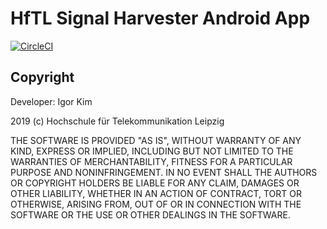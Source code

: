 # HfTL Signal Harvester Android App

[![CircleCI](https://circleci.com/bb/hftloai/hfapp2.svg?style=svg&circle-token=820c469347cfdce2f9df26ffe7eccc4a3d390f3b)](https://circleci.com/bb/hftloai/hfapp2)

## Copyright
Developer: Igor Kim

2019 (c) Hochschule für Telekommunikation Leipzig

THE SOFTWARE IS PROVIDED "AS IS", WITHOUT WARRANTY OF ANY KIND, EXPRESS OR IMPLIED, INCLUDING BUT NOT LIMITED TO THE WARRANTIES OF MERCHANTABILITY, FITNESS FOR A PARTICULAR PURPOSE AND NONINFRINGEMENT. IN NO EVENT SHALL THE AUTHORS OR COPYRIGHT HOLDERS BE LIABLE FOR ANY CLAIM, DAMAGES OR OTHER LIABILITY, WHETHER IN AN ACTION OF CONTRACT, TORT OR OTHERWISE, ARISING FROM, OUT OF OR IN CONNECTION WITH THE SOFTWARE OR THE USE OR OTHER DEALINGS IN THE SOFTWARE.